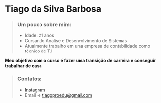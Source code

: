 # Tiago da Silva Barbosa

>  ### Um pouco sobre mim:
> * Idade: 21 anos
> * Cursando Analise e Desenvolvimento de Sistemas
> * Atualmente trabalho em uma empresa de contabilidade como técnico de T.I


 **Meu objetivo com o curso é fazer uma transição de carreira e conseguir trabalhar de casa**

>  ### Contatos:
> *  [Instagram](https://www.instagram.com/_t.i.ago_/)
> *  Email -> tiagoproedu@gmail.com
